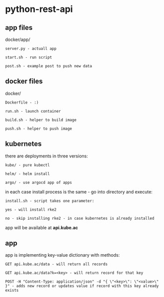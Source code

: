 # python-rest-api

## app files
docker/app/

    server.py - actuall app
    
    start.sh - run script
    
    post.sh - example post to push new data
    
    
    
## docker files
docker/

    Dockerfile - :)
    
    run.sh - launch container
    
    build.sh - helper to build image
    
    push.sh - helper to push image
    
    

## kubernetes

there are deployments in three versions:

    kube/ - pure kubectl

    helm/ - helm install

    argo/ - use argocd app of apps



in each case install process is the same - go into directory and execute:


    install.sh - script takes one parameter:

    yes - will install rke2
    
    no - skip installing rke2 - in case kubernetes is already installed

app will be available at **api.kube.ac**



## app

app is implementing key-value dictionary with methods:

    GET api.kube.ac/data - will return all records

    GET api.kube.ac/data?k=<key> - will return record for that key
    
    POST -H "Content-Type: application/json" -d "{ \"<key>\": \"<value>\" }" - adds new record or updates value if record with this key already exists
  
  
